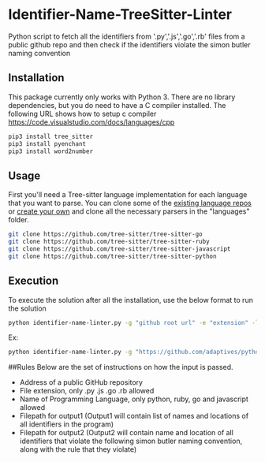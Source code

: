 # Identifier-Name-TreeSitter-Linter
Python script to fetch all the identifiers from '.py','.js','.go','.rb' files from a public github repo and then check if the identifiers violate the simon butler naming convention

## Installation

This package currently only works with Python 3. There are no library dependencies, but you do need to have a C compiler installed. The following URL shows how to setup c compiler
https://code.visualstudio.com/docs/languages/cpp

```sh
pip3 install tree_sitter
pip3 install pyenchant
pip3 install word2number
```

## Usage
First you'll need a Tree-sitter language implementation for each language that you want to parse. You can clone some of the [existing language repos](https://github.com/tree-sitter) or [create your own](http://tree-sitter.github.io/tree-sitter/creating-parsers) and clone all the necessary parsers in the "languages" folder.

```sh
git clone https://github.com/tree-sitter/tree-sitter-go
git clone https://github.com/tree-sitter/tree-sitter-ruby
git clone https://github.com/tree-sitter/tree-sitter-javascript
git clone https://github.com/tree-sitter/tree-sitter-python
```

## Execution
To execute the solution after all the installation, use the below format to run the solution
```sh
python identifier-name-linter.py -g "github root url" -e "extension" -l "language" -o1 "output1 path" -o2 "output2 path"
```
Ex:
```sh
python identifier-name-linter.py -g "https://github.com/adaptives/python-examples" -e ".py" -l "python" -o1 "output1/output1.csv" -o2 "output2/output2.csv"
```

##Rules
Below are the set of instructions on how the input is passed.
* Address of a public GitHub repository
* File extension, only .py .js .go .rb allowed
* Name of Programming Language, only python, ruby, go and javascript allowed
* Filepath for output1
    (Output1 will contain list of names and locations of all identifiers in the program)
* Filepath for output2
    (Output2 will contain name and location of all identifiers that violate the following simon butler naming convention, along with the rule that they violate) 
